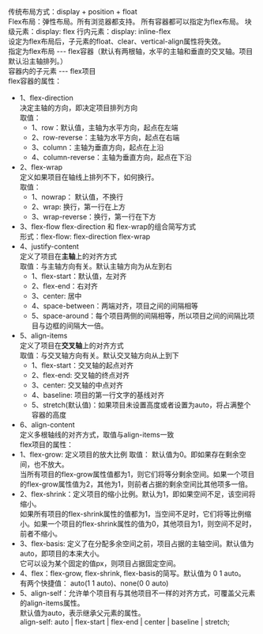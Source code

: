 传统布局方式：display + position + float   
Flex布局：弹性布局。所有浏览器都支持。
所有容器都可以指定为flex布局。 
块级元素：display: flex
行内元素：display: inline-flex  
设定为flex布局后，子元素的float、clear、vertical-align属性将失效。   
指定为flex布局 --- flex容器（默认有两根轴，水平的主轴和垂直的交叉轴。项目默认沿主轴排列。）   
容器内的子元素 --- flex项目   
flex容器的属性：   
- 1、flex-direction   
决定主轴的方向，即决定项目排列方向   
取值：   
    - 1、row：默认值，主轴为水平方向，起点在左端
    - 2、row-reverse：主轴为水平方向，起点在右端
    - 3、column：主轴为垂直方向，起点在上沿
    - 4、column-reverse：主轴为垂直方向，起点在下沿
- 2、flex-wrap   
定义如果项目在轴线上排列不下，如何换行。   
取值：
    - 1、nowrap： 默认值，不换行
    - 2、wrap: 换行，第一行在上方
    - 3、wrap-reverse：换行，第一行在下方
- 3、flex-flow
flex-direction 和 flex-wrap的组合简写方式   
形式：flex-flow: flex-direction flex-wrap   
- 4、justify-content   
定义了项目在**主轴**上的对齐方式   
取值：与主轴方向有关。默认主轴方向为从左到右
    - 1、flex-start：默认值，左对齐
    - 2、flex-end：右对齐
    - 3、center: 居中
    - 4、space-between：两端对齐，项目之间的间隔相等
    - 5、space-around：每个项目两侧的间隔相等，所以项目之间的间隔比项目与边框的间隔大一倍。
- 5、align-items   
定义了项目在**交叉轴**上的对齐方式   
取值：与交叉轴方向有关。默认交叉轴方向从上到下   
    - 1、flex-start：交叉轴的起点对齐
    - 2、flex-end: 交叉轴的终点对齐
    - 3、center: 交叉轴的中点对齐
    - 4、baseline: 项目的第一行文字的基线对齐
    - 5、stretch(默认值)：如果项目未设置高度或者设置为auto，将占满整个容器的高度
- 6、align-content   
定义多根轴线的对齐方式，取值与align-items一致   
flex项目的属性：
- 1、flex-grow: 定义项目的放大比例
取值： 默认值为0。即如果存在剩余空间，也不放大。   
当所有项目的flex-grow属性值都为1，则它们将等分剩余空间。如果一个项目的flex-grow属性值为2，其他为1，则前者占据的剩余空间比其他项多一倍。
- 2、flex-shrink：定义项目的缩小比例。默认为1，即如果空间不足，该空间将缩小。   
如果所有项目的flex-shrink属性的值都为1，当空间不足时，它们将等比例缩小。如果一个项目的flex-shrink属性的值为0，其他项目为1，则空间不足时，前者不缩小。
- 3、flex-basis: 定义了在分配多余空间之前，项目占据的主轴空间。默认值为auto，即项目的本来大小。   
它可以设为某个固定的值px，则项目占据固定空间。   
- 4、flex：flex-grow, flex-shrink, flex-basis的简写。默认值为 0 1 auto。   
有两个快捷值： auto(1 1 auto)、none(0 0 auto)
- 5、align-self：允许单个项目有与其他项目不一样的对齐方式，可覆盖父元素的align-items属性。   
默认值为auto，表示继承父元素的属性。   
align-self: auto | flex-start | flex-end | center | baseline | stretch;

